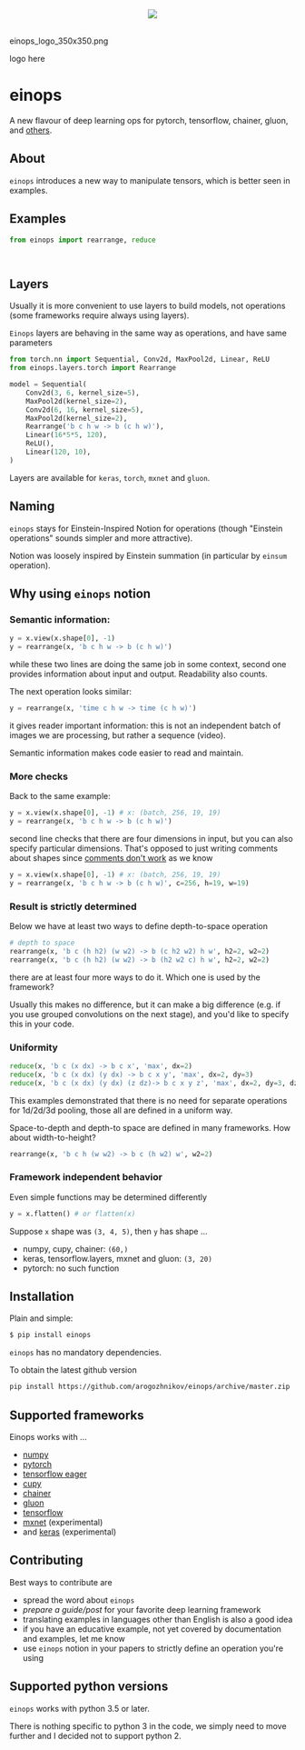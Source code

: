 <div align="center">
  <img src="https://www.tensorflow.org/images/tf_logo_transp.png"><br><br>
</div>

einops_logo_350x350.png

logo here

# einops

A new flavour of deep learning ops for pytorch, tensorflow, chainer, gluon, and [others](#supported-frameworks).

## About

`einops` introduces a new way to manipulate tensors, which is better seen in examples.



## Examples

```python
from einops import rearrange, reduce




```


## Layers

Usually it is more convenient to use layers to build models, not operations 
(some frameworks require always using layers).

`Einops` layers are behaving in the same way as operations, and have same parameters

```python
from torch.nn import Sequential, Conv2d, MaxPool2d, Linear, ReLU
from einops.layers.torch import Rearrange

model = Sequential(
    Conv2d(3, 6, kernel_size=5),
    MaxPool2d(kernel_size=2),
    Conv2d(6, 16, kernel_size=5),
    MaxPool2d(kernel_size=2),
    Rearrange('b c h w -> b (c h w)'),
    Linear(16*5*5, 120), 
    ReLU(),
    Linear(120, 10), 
)
```

Layers are available for `keras`, `torch`, `mxnet` and `gluon`. 

## Naming

`einops` stays for Einstein-Inspired Notion for operations 
(though "Einstein operations" sounds simpler and more attractive).

Notion was loosely inspired by Einstein summation (in particular by `einsum` operation).


## Why using `einops` notion


### Semantic information:

```python
y = x.view(x.shape[0], -1)
y = rearrange(x, 'b c h w -> b (c h w)')
```
while these two lines are doing the same job in some context,
second one provides information about input and output.
Readability also counts.

The next operation looks similar:
```python
y = rearrange(x, 'time c h w -> time (c h w)')
```
it gives reader important information: 
this is not an independent batch of images we are processing, 
but rather a sequence (video). 

Semantic information makes code easier to read and maintain. 

### More checks

Back to the same example:
```python
y = x.view(x.shape[0], -1) # x: (batch, 256, 19, 19)
y = rearrange(x, 'b c h w -> b (c h w)')
```
second line checks that there are four dimensions in input, 
but you can also specify particular dimensions. 
That's opposed to just writing comments about shapes since 
[comments don't work](https://medium.freecodecamp.org/code-comments-the-good-the-bad-and-the-ugly-be9cc65fbf83)
as we know   
```python
y = x.view(x.shape[0], -1) # x: (batch, 256, 19, 19)
y = rearrange(x, 'b c h w -> b (c h w)', c=256, h=19, w=19)
```

### Result is strictly determined

Below we have at least two ways to define depth-to-space operation
```python
# depth to space
rearrange(x, 'b c (h h2) (w w2) -> b (c h2 w2) h w', h2=2, w2=2)
rearrange(x, 'b c (h h2) (w w2) -> b (h2 w2 c) h w', h2=2, w2=2)
```
there are at least four more ways to do it. Which one is used by the framework?

Usually this makes no difference, but it can make a big difference 
(e.g. if you use grouped convolutions on the next stage), and you'd 
like to specify this in your code.

<!-- TODO same with 1d elements -->

### Uniformity

```python
reduce(x, 'b c (x dx) -> b c x', 'max', dx=2)
reduce(x, 'b c (x dx) (y dx) -> b c x y', 'max', dx=2, dy=3)
reduce(x, 'b c (x dx) (y dx) (z dz)-> b c x y z', 'max', dx=2, dy=3, dz=4)
```
This examples demonstrated that there is no need for separate operations for 1d/2d/3d pooling, 
those all are defined in a uniform way. 


Space-to-depth and depth-to space are defined in many frameworks. How about width-to-height?
```python
rearrange(x, 'b c h (w w2) -> b c (h w2) w', w2=2)
```

### Framework independent behavior

Even simple functions may be determined differently

```python
y = x.flatten() # or flatten(x)
```

Suppose `x` shape was `(3, 4, 5)`, then `y` has shape ...
- numpy, cupy, chainer: `(60,)`
- keras, tensorflow.layers, mxnet and gluon: `(3, 20)`
- pytorch: no such function


## Installation

Plain and simple:

```bash
$ pip install einops
```

`einops` has no mandatory dependencies.
 
To obtain the latest github version 
```bash
pip install https://github.com/arogozhnikov/einops/archive/master.zip
```


## Supported frameworks

Einops works with ...

- [numpy](http://www.numpy.org/)
- [pytorch](https://pytorch.org/)
- [tensorflow eager](https://www.tensorflow.org/guide/eager)
- [cupy](https://cupy.chainer.org/)
- [chainer](https://chainer.org/)
- [gluon](https://mxnet.apache.org/)
- [tensorflow](https://www.tensorflow.org/)
- [mxnet](https://gluon.mxnet.io/) (experimental)
- and [keras](https://keras.io/) (experimental)

## Contributing 

Best ways to contribute are

- spread the word about `einops`
- *prepare a guide/post* for your favorite deep learning framework
- translating examples in languages other than English is also a good idea 
- if you have an educative example, not yet covered by documentation and examples, let me know
- use `einops` notion in your papers to strictly define an operation you're using

## Supported python versions

`einops` works with python 3.5 or later. 

There is nothing specific to python 3 in the code, 
we simply need to move further and I decided not to support python 2.
